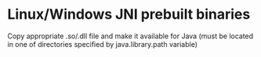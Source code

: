Linux/Windows JNI prebuilt binaries
===================================

Copy appropriate .so/.dll file and make it available for Java 
(must be located in one of directories specified by java.library.path variable)

